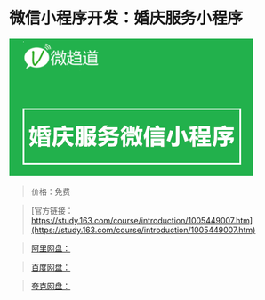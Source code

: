 # 微信小程序开发：婚庆服务小程序

![img](../../../assets/study163/free/6fdba44b-0e06-4559-8f52-d4609cb9d4eb.png)

> 价格：免费

> [官方链接：https://study.163.com/course/introduction/1005449007.htm](https://study.163.com/course/introduction/1005449007.htm)

> [阿里网盘：]()

> [百度网盘：]()

> [夸克网盘：]()
